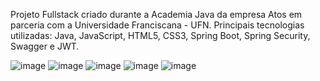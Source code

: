 Projeto Fullstack criado durante a Academia Java da empresa Atos em parceria com a Universidade Franciscana - UFN.
Principais tecnologias utilizadas:
Java,
JavaScript, 
HTML5, 
CSS3, 
Spring Boot,
Spring Security, 
Swagger e 
JWT.

![image](https://user-images.githubusercontent.com/104435024/209681378-d51ce02e-30f2-44ca-9994-5099e9b20a32.png)
![image](https://user-images.githubusercontent.com/104435024/209683555-25701d4f-506a-41b4-9bec-1d98949f560d.png)
![image](https://user-images.githubusercontent.com/104435024/209683761-e807249e-1922-4b6f-a7fb-2b5ebcf7b159.png)
![image](https://user-images.githubusercontent.com/104435024/209683999-b5fee580-ccc9-4df9-b9a0-27eefeb27e3d.png)
![image](https://user-images.githubusercontent.com/104435024/209684171-98356363-2c0b-4af5-a88c-ab632240c754.png)
